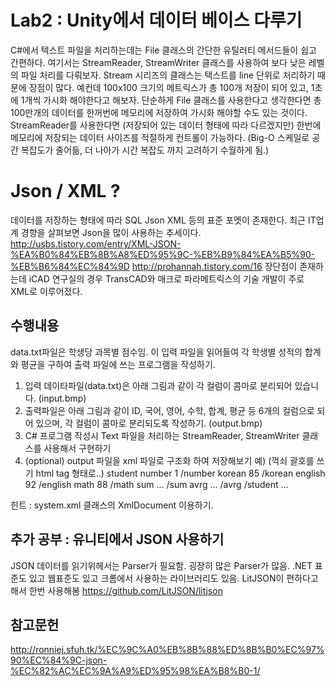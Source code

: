 # Lab2 : Unity에서 데이터 베이스 다루기

C#에서 텍스트 파일을 처리하는데는 File 클래스의 간단한 유틸러티 메서드들이 쉽고 간편하다.
여기서는 StreamReader, StreamWriter 클래스를 사용하여 보다 낮은 레벨의 파일 처리를 다뤄보자.
Stream 시리즈의 클래스는 택스트를 line 단위로 처리하기 때문에 장점이 많다.
예컨데 100x100 크기의 메트릭스가 총 100개 저장이 되어 있고, 1초에 1개씩 가시화 해야한다고 해보자. 
단순하게 File 클래스를 사용한다고 생각한다면 총 100만개의 데이터를 한꺼번에 메모리에 저장하여 가시화 해야할 수도 있는 것이다.
StreamReader를 사용한다면 (저장되어 있는 데이터 형태에 따라 다르겠지만) 한번에 메모리에 저장되는 데이터 사이즈를 적절하게 컨트롤이 가능하다.
(Big-O 스케일로 공간 복잡도가 줄어듦, 더 나아가 시간 복잡도 까지 고려하기 수월하게 됨.)

# Json / XML ?
데이터를 저장하는 형태에 따라 SQL Json XML 등의 표준 포멧이 존재한다.
최근 IT업계 경향을 살펴보면 Json을 많이 사용하는 추세이다.
http://usbs.tistory.com/entry/XML-JSON-%EA%B0%84%EB%8B%A8%ED%95%9C-%EB%B9%84%EA%B5%90-%EB%B6%84%EC%84%9D
http://prohannah.tistory.com/16
장단점이 존재하는데 iCAD 연구실의 경우 TransCAD와 매크로 파라메트릭스의 기술 개발이 주로 XML로 이루어졌다.


## 수행내용
data.txt파일은 학생당 과목별 점수임. 이 입력 파일을 읽어들여 각 학생별 성적의 합계와 평균을 구하여 출력 파일에 쓰는 프로그램을 작성하기.
1. 입력 데이타파일(data.txt)은 아래 그림과 같이 각 컬럼이 콤마로 분리되어 있습니다. (input.bmp)
2. 출력파일은 아래 그림과 같이 ID, 국어, 영어, 수학, 합계, 평균 등 6개의 컬럼으로 되어 있으며, 각 컬럼이 콤마로 분리되도록 작성하기. (output.bmp)
3. C# 프로그램 작성시 Text 파일을 처리하는 StreamReader, StreamWriter 클래스를 사용해서 구현하기
4. (optional) output 파일을 xml 파일로 구조화 하여 저장해보기 
예)
(꺽쇠 괄호를 쓰기 html tag 형태로..)
student
    number 1 /number
    korean 85 /korean
    english 92 /english
    math 88 /math
    sum ... /sum
    avrg ... /avrg
/student
...

힌트 : system.xml 클래스의 XmlDocument 이용하기.

## 추가 공부 : 유니티에서 JSON 사용하기
JSON 데이터를 읽기위헤서는 Parser가 필요함. 굉장히 많은 Parser가 많음. .NET 표준도 있고 웹표준도 있고 크롬에서 사용하는 라이브러리도 있음.
LitJSON이 편하다고해서 한번 사용해봄
https://github.com/LitJSON/litjson



## 참고문헌
http://ronniej.sfuh.tk/%EC%9C%A0%EB%8B%88%ED%8B%B0%EC%97%90%EC%84%9C-json-%EC%82%AC%EC%9A%A9%ED%95%98%EA%B8%B0-1/
